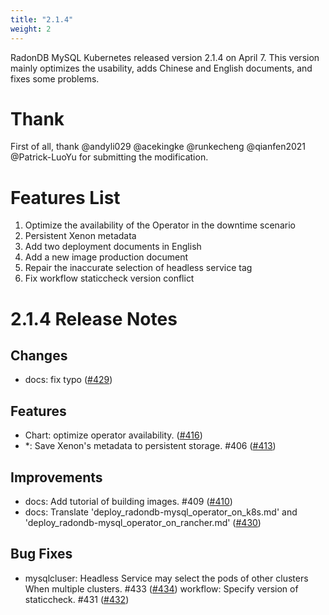 ```yaml
---
title: "2.1.4"
weight: 2
---
```


RadonDB MySQL Kubernetes released version 2.1.4 on April 7. This version mainly optimizes the usability, adds Chinese and English documents, and fixes some problems.

# **Thank**

First of all, thank @andyli029 @acekingke @runkecheng @qianfen2021 @Patrick-LuoYu for submitting the modification.



# **Features List**

1. Optimize the availability of the Operator in the downtime scenario
2. Persistent Xenon metadata
3. Add two deployment documents in English
4. Add a new image production document
5. Repair the inaccurate selection of headless service tag
6. Fix workflow staticcheck version conflict

# **2.1.4 Release Notes**

## Changes
- docs: fix typo ([#429](https://github.com/radondb/radondb-mysql-kubernetes/pull/429))

## Features
- Chart: optimize operator availability. ([#416](https://github.com/radondb/radondb-mysql-kubernetes/pull/416))
- *: Save Xenon's metadata to persistent storage. #406 ([#413](https://github.com/radondb/radondb-mysql-kubernetes/pull/413))

## Improvements
- docs: Add tutorial of building images. #409 ([#410](https://github.com/radondb/radondb-mysql-kubernetes/pull/410))
- docs: Translate 'deploy_radondb-mysql_operator_on_k8s.md' and 'deploy_radondb-mysql_operator_on_rancher.md' ([#430](https://github.com/radondb/radondb-mysql-kubernetes/pull/430))

## Bug Fixes
- mysqlcluser: Headless Service may select the pods of other clusters When multiple clusters. #433 ([#434](https://github.com/radondb/radondb-mysql-kubernetes/pull/434))
workflow: Specify version of staticcheck. #431 ([#432](https://github.com/radondb/radondb-mysql-kubernetes/pull/432))